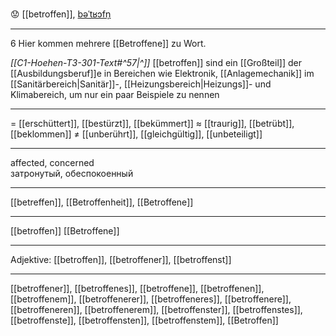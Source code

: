 😟 [[betroffen]], [bəˈtʁɔfn̩](https://youglish.com/pronounce/betroffen/german)

---
6 Hier kommen mehrere [[Betroffene]] zu Wort.

*[[C1-Hoehen-T3-301-Text#^57|^]]* [[betroffen]] sind ein [[Großteil]] der [[Ausbildungsberuf]]e in Bereichen wie Elektronik, [[Anlagemechanik]] im [[Sanitärbereich|Sanitär]]-, [[Heizungsbereich|Heizungs]]- und Klimabereich, um nur ein paar Beispiele zu nennen

---
= [[erschüttert]], [[bestürzt]], [[bekümmert]]
≈ [[traurig]], [[betrübt]], [[beklommen]]
≠ [[unberührt]], [[gleichgültig]], [[unbeteiligt]]

---
affected, concerned  
затронутый, обеспокоенный

---
[[betreffen]], [[Betroffenheit]], [[Betroffene]]

---
[[betroffen]]
[[Betroffene]]


---
Adjektive: [[betroffen]], [[betroffener]], [[betroffenst]]

---
[[betroffener]], [[betroffenes]], [[betroffene]], [[betroffenen]], [[betroffenem]], [[betroffenerer]], [[betroffeneres]], [[betroffenere]], [[betroffeneren]], [[betroffenerem]], [[betroffenster]], [[betroffenstes]], [[betroffenste]], [[betroffensten]], [[betroffenstem]], [[Betroffen]]